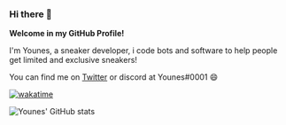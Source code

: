 ### Hi there 👋

**Welcome in my GitHub Profile!**

I'm Younes, a sneaker developer, i code bots and software to help people get limited and exclusive sneakers!

You can find me on [Twitter](https://twitter.com/offwhtdev) or discord at Younes#0001 😄

[![wakatime](https://wakatime.com/badge/user/1e60a569-6815-4400-b077-7da3507a245c.svg)](https://wakatime.com/@1e60a569-6815-4400-b077-7da3507a245c)

![Younes' GitHub stats](https://github-readme-stats.vercel.app/api?username=younesdev1&show_icons=true&theme=tokyonight&count_private=true)
